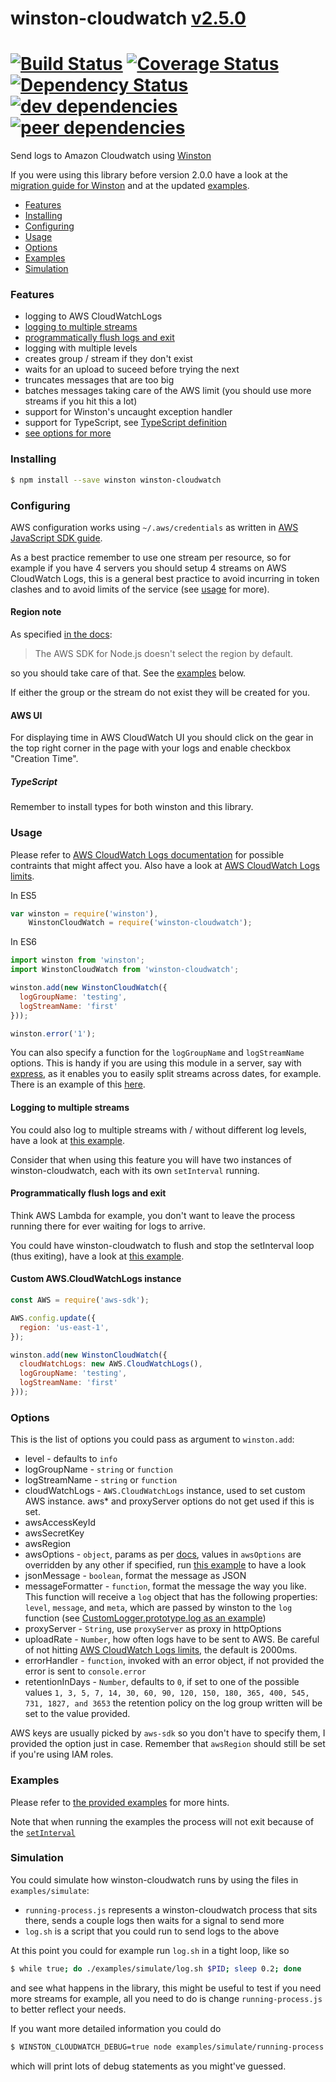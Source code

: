# winston-cloudwatch [v2.5.0](https://github.com/lazywithclass/winston-cloudwatch/blob/master/CHANGELOG.md#250)

[![Build Status](https://travis-ci.org/lazywithclass/winston-cloudwatch.svg?branch=master)](https://travis-ci.org/lazywithclass/winston-cloudwatch) [![Coverage Status](https://coveralls.io/repos/github/lazywithclass/winston-cloudwatch/badge.svg?branch=master)](https://coveralls.io/github/lazywithclass/winston-cloudwatch?branch=master) [![Dependency Status](https://david-dm.org/lazywithclass/winston-cloudwatch.svg)](https://david-dm.org/lazywithclass/winston-cloudwatch) [![dev dependencies](https://david-dm.org/lazywithclass/winston-cloudwatch/dev-status.svg)](https://david-dm.org/lazywithclass/winston-cloudwatch#info=devDependencies) [![peer dependencies](https://david-dm.org/lazywithclass/winston-cloudwatch/peer-status.svg)](https://david-dm.org/lazywithclass/winston-cloudwatch#info=peerDependencies)
==================

Send logs to Amazon Cloudwatch using [Winston](https://github.com/winstonjs/winston)

If you were using this library before version 2.0.0 have a look at the 
[migration guide for Winston](https://github.com/winstonjs/winston/blob/master/UPGRADE-3.0.md) and at the updated
[examples](examples).

 * [Features](#features)
 * [Installing](#installing)
 * [Configuring](#configuring)
 * [Usage](#usage)
 * [Options](#options)
 * [Examples](#examples)
 * [Simulation](#simulation)

### Features

 * logging to AWS CloudWatchLogs
 * [logging to multiple streams](#logging-to-multiple-streams)
 * [programmatically flush logs and exit](#programmatically-flush-logs-and-exit)
 * logging with multiple levels
 * creates group / stream if they don't exist
 * waits for an upload to suceed before trying the next
 * truncates messages that are too big
 * batches messages taking care of the AWS limit (you should use more streams if you hit this a lot)
 * support for Winston's uncaught exception handler
 * support for TypeScript, see [TypeScript definition](https://github.com/lazywithclass/winston-cloudwatch/blob/master/typescript/winston-cloudwatch.d.ts)
 * [see options for more](#options)

### Installing

```sh
$ npm install --save winston winston-cloudwatch
```

### Configuring

AWS configuration works using `~/.aws/credentials` as written in [AWS JavaScript SDK guide](http://docs.aws.amazon.com/AWSJavaScriptSDK/guide/node-configuring.html#Setting_AWS_Credentials).

As a best practice remember to use one stream per resource, so for example if you have 4 servers you should setup 4 streams
on AWS CloudWatch Logs, this is a general best practice to avoid incurring in token clashes and to avoid limits of the service (see [usage](#usage) for more).

#### Region note

As specified [in the docs](http://docs.aws.amazon.com/AWSJavaScriptSDK/guide/node-configuring.html#Setting_the_Region):

 > The AWS SDK for Node.js doesn't select the region by default.

so you should take care of that. See the [examples](#examples) below.

If either the group or the stream do not exist they will be created for you.

#### AWS UI

For displaying time in AWS CloudWatch UI you should click on the gear in the top right corner in the page with your logs and enable checkbox "Creation Time".

##### TypeScript

Remember to install types for both winston and this library.

### Usage

Please refer to [AWS CloudWatch Logs documentation](http://docs.aws.amazon.com/AmazonCloudWatchLogs/latest/APIReference/API_PutLogEvents.html) for possible contraints that might affect you.
Also have a look at [AWS CloudWatch Logs limits](https://docs.aws.amazon.com/AmazonCloudWatch/latest/logs/cloudwatch_limits_cwl.html).

In ES5
```js
var winston = require('winston'),
    WinstonCloudWatch = require('winston-cloudwatch');
```

In ES6
```js
import winston from 'winston';
import WinstonCloudWatch from 'winston-cloudwatch';
```

```js
winston.add(new WinstonCloudWatch({
  logGroupName: 'testing',
  logStreamName: 'first'
}));

winston.error('1');
```

You can also specify a function for the `logGroupName` and `logStreamName` options. This is handy if you are using this module in a server, say with [express](https://github.com/bithavoc/express-winston), as it enables you to easily split streams across dates, for example. There is an example of this [here](https://github.com/lazywithclass/winston-cloudwatch/blob/master/examples/function-config.js).

#### Logging to multiple streams

You could also log to multiple streams with / without different log levels, have a look at [this example](https://github.com/lazywithclass/winston-cloudwatch/blob/master/examples/multiple-loggers.js).

Consider that when using this feature you will have two instances of winston-cloudwatch, each with its own `setInterval` running.

#### Programmatically flush logs and exit

Think AWS Lambda for example, you don't want to leave the process running there for ever waiting for logs to arrive.

You could have winston-cloudwatch to flush and stop the setInterval loop (thus exiting), have a look
at [this example](https://github.com/lazywithclass/winston-cloudwatch/blob/master/examples/flush-and-exit.js).

#### Custom AWS.CloudWatchLogs instance

```js
const AWS = require('aws-sdk');

AWS.config.update({
  region: 'us-east-1',
});

winston.add(new WinstonCloudWatch({
  cloudWatchLogs: new AWS.CloudWatchLogs(),
  logGroupName: 'testing',
  logStreamName: 'first'
}));

```

### Options

This is the list of options you could pass as argument to `winston.add`:

 * level - defaults to `info`
 * logGroupName - `string` or `function`
 * logStreamName - `string` or `function`
 * cloudWatchLogs - `AWS.CloudWatchLogs` instance, used to set custom AWS instance. aws* and proxyServer options do not get used if this is set.
 * awsAccessKeyId
 * awsSecretKey
 * awsRegion
 * awsOptions - `object`, params as per [docs](http://docs.aws.amazon.com/AWSJavaScriptSDK/latest/AWS/CloudWatchLogs.html#constructor-property), values in `awsOptions` are overridden by any other if specified, run [this example](https://github.com/lazywithclass/winston-cloudwatch/blob/master/examples/simple-with-aws-options.js) to have a look
 * jsonMessage - `boolean`, format the message as JSON
 * messageFormatter - `function`, format the message the way you like. This function will receive a `log` object that has the following properties: `level`, `message`, and `meta`, which are passed by winston to the `log` function (see [CustomLogger.prototype.log as an example](https://github.com/winstonjs/winston#adding-custom-transports))
 * proxyServer - `String`, use `proxyServer` as proxy in httpOptions
 * uploadRate - `Number`, how often logs have to be sent to AWS. Be careful of not hitting [AWS CloudWatch Logs limits](https://docs.aws.amazon.com/AmazonCloudWatch/latest/logs/cloudwatch_limits_cwl.html), the default is 2000ms.
 * errorHandler - `function`, invoked with an error object, if not provided the error is sent to `console.error`
 * retentionInDays - `Number`, defaults to `0`, if set to one of the possible values `1, 3, 5, 7, 14, 30, 60, 90, 120, 150, 180, 365, 400, 545, 731, 1827, and 3653` the retention policy on the log group written will be set to the value provided.

AWS keys are usually picked by `aws-sdk` so you don't have to specify them, I provided the option just in case. Remember that `awsRegion` should still be set if you're using IAM roles.

### Examples

Please refer to [the provided examples](https://github.com/lazywithclass/winston-cloudwatch/blob/master/examples) for more hints.

Note that when running the examples the process will not exit because of the [`setInterval`](https://github.com/lazywithclass/winston-cloudwatch/blob/master/index.js#L73)

### Simulation

You could simulate how winston-cloudwatch runs by using the files in 
`examples/simulate`:

 * `running-process.js` represents a winston-cloudwatch process that sits there,
 sends a couple logs then waits for a signal to send more
 * `log.sh` is a script that you could run to send logs to the above
 
At this point you could for example run `log.sh` in a tight loop, like so

```bash
$ while true; do ./examples/simulate/log.sh $PID; sleep 0.2; done
```

and see what happens in the library, this might be useful to test if you need
more streams for example, all you need to do is change `running-process.js` to
better reflect your needs.

If you want more detailed information you could do

```bash
$ WINSTON_CLOUDWATCH_DEBUG=true node examples/simulate/running-process.js
```

which will print lots of debug statements as you might've guessed.
